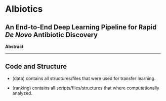 # AIbiotics

## An End-to-End Deep Learning Pipeline for Rapid *De Novo* Antibiotic Discovery

**Abstract**

---

## Code and Structure

- (data) contains all structures/files that were used for transfer learning.

- (ranking) contains all scripts/files/structures that where computationally analyzed. 
